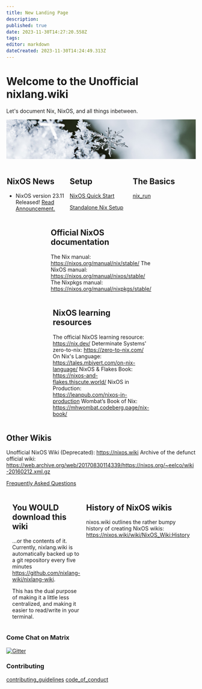```yaml
---
title: New Landing Page
description: 
published: true
date: 2023-11-30T14:27:20.558Z
tags: 
editor: markdown
dateCreated: 2023-11-30T14:24:49.313Z
---
```


# Welcome to the Unofficial nixlang.wiki
Let's document Nix, NixOS, and all things inbetween.

![nixlang-header-crop.jpg](/nixlang-header-crop.jpg)

<div style="display: flex; flex-wrap: wrap; justify-content: space-evenly; align-items: flex-start; flex-grow: 4;">

<div id="nix-news" style="flex-basis: 33%;">

## NixOS News
  
- NixOS version 23.11 Released! [Read Announcement.](https://discourse.nixos.org/t/nixos-23-11-released/36210)
  
</div>
  

<div  style="flex-basis: 33%;">
  
## Setup

[NixOS Quick Start](/nixos/Quick_Start)

[Standalone Nix Setup](/nix/Setup)
  
</div>

<div style="flex-basis: 33%;">
  
## The Basics

[nix_run](/nix/nix_run)
  
</div>
  
<div style="flex-basis: 33%;">
  

## Official NixOS documentation
The Nix manual: https://nixos.org/manual/nix/stable/
The NixOS manual: https://nixos.org/manual/nixos/stable/
The Nixpkgs manual: https://nixos.org/manual/nixpkgs/stable/
  
</div>

<div style="flex-basis: 33%;">
  
## NixOS learning resources

The official NixOS learning resource: https://nix.dev/
Determinate Systems' zero-to-nix: https://zero-to-nix.com/
On Nix's Language: https://tales.mbivert.com/on-nix-language/
NixOS & Flakes Book: https://nixos-and-flakes.thiscute.world/
NixOS in Production: https://leanpub.com/nixos-in-production
Wombat’s Book of Nix: https://mhwombat.codeberg.page/nix-book/
  
</div>

<div style="flex-basis: 33%;">
  
## Other Wikis
Unofficial NixOS Wiki (Deprecated): https://nixos.wiki
Archive of the defunct official wiki: https://web.archive.org/web/20170830114339/https://nixos.org/~eelco/wiki-20160212.xml.gz


[Frequently Asked Questions](/faq)
  
</div>

<div style="flex-basis: 33%;"> 

## You WOULD download this wiki
...or the contents of it. Currently, nixlang.wiki is automatically backed up to a git repository every five minutes https://github.com/nixlang-wiki/nixlang-wiki.

This has the dual purpose of making it a little less centralized, and making it easier to read/write in your terminal.

</div>

<div style="flex-basis: 33%;"> 
  
## History of NixOS wikis
nixos.wiki outlines the rather bumpy history of creating NixOS wikis: https://nixos.wiki/wiki/NixOS_Wiki:History

</div>
  
</div>
  
### Come Chat on Matrix

<a href="https://matrix.to/#/#nixlangwiki:gitter.im"><img alt="Gitter" src="https://img.shields.io/gitter/room/eza-community/eza?logo=element&link=https%3A%2F%2Fapp.gitter.im%2F%23%2Froom%2F%23eza%3Agitter.im&link=Gitter%20matrix%20room%20for%20Eza" width=200></a>

### Contributing
[contributing_guidelines](/meta/contributing_guidelines)
[code_of_conduct](/meta/code_of_conduct)